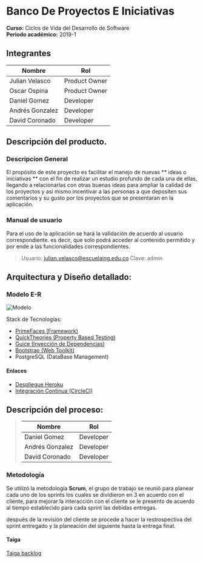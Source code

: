 # Banco De Proyectos E Iniciativas
 
**Curso:** Ciclos de Vida del Desarrollo de Software \
**Periodo académico:** 2019-1



## Integrantes

|     Nombre    |     Rol         |
|--------------|------------- |
|Julian Velasco	|Product Owner    |
|Oscar Ospina	|Product Owner    |
|Daniel Gomez	|Developer   
|Andrés Gonzalez|Developer   |
|David Coronado |Developer   |

##  Descripción del producto.

 ### Descripcion General
 El propósito de este proyecto es facilitar el manejo de nuevas  ** ideas o iniciativas ** con el fin de realizar un estudio profundo de cada una de ellas, llegando a relacionarlas con otras buenas ideas para ampliar la calidad de los proyectos y así mismo incentivar a las personas a que depositen sus comentarios y su gusto por los proyectos que se presentaran en la aplicación.

### Manual de usuario
Para el uso de la aplicación se hará la validación de acuerdo al usuario correspondiente. es decir, que solo podrá acceder al contenido permitido y por ende a las funcionalidades correspondientes.


> Usuario: julian.velasco@escuelaing.edu.co
	Clave:   admin
 


## **Arquitectura y Diseño detallado:**

### Modelo E-R
![Modelo](https://github.com/Los-machos-y-Coronado/Banco-de-proyectos/blob/develop/Persistencia/modelo_entidad_r.png)

Stack de Tecnologías:
   * [PrimeFaces (Framework)](https://www.primefaces.org/)
   * [QuickTheories (Property Based Testing)](https://github.com/quicktheories/QuickTheories)
   * [Guice (Inyección de Dependencias)](https://github.com/google/guice)
   * [Bootstrap (Web Toolkit)](https://getbootstrap.com/)
   * PostgreSQL (DataBase Management)
   

#### Enlaces
+ [Despliegue  Heroku](https://bdproyectos.herokuapp.com/)
+ [Integración Continua  (CircleCI)](https://app.circleci.com/pipelines/github/Los-machos-y-Coronado/Banco-de-proyectos)
	

## **Descripción del proceso:**

>|     Nombre    |     Rol         |
>|--------------|------------- |
>|Daniel Gomez	|Developer  | 
>|Andrés Gonzalez|Developer   |
>|David Coronado |Developer   |

### Metodología 
Se utilizó la metodología **Scrum**,  el grupo de trabajo se reunió para planear cada uno de los sprints los cuales se dividieron en 3 en acuerdo con el cliente, para mejorar la interacción con el cliente se le presento de acuerdo al tiempo establecido para cada sprint las debidas entregas.

después de la revisión del cliente se procede a hacer la restrospectiva del sprint entregado y la planeación del siguiente hasta la entrega final.


#### Taiga
[Taiga backlog](https://tree.taiga.io/project/anfegoca-plataforma-banco-de-iniciativas-de-proyectos/backlog)

